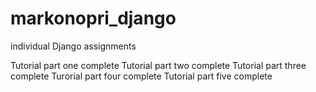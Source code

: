 # markonopri_django
individual Django assignments

Tutorial part one complete
Tutorial part two complete
Tutorial part three complete
Turorial part four complete
Tutorial part five complete
